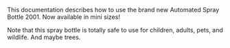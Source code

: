 This documentation describes how to use the brand new Automated Spray Bottle 2001. Now available in mini sizes!

Note that this spray bottle is totally safe to use for children, adults, pets, and wildlife. And maybe trees.
